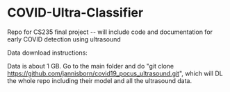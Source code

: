 # COVID-Ultra-Classifier
Repo for CS235 final project -- will include code and documentation for early COVID detection using ultrasound

Data download instructions:

Data is about 1 GB. 
Go to the main folder and do "git clone https://github.com/jannisborn/covid19_pocus_ultrasound.git", which will DL the whole repo including their model and all the ultrasound data.

